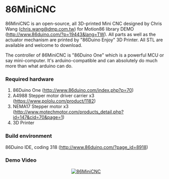 # 86MiniCNC

86MiniCNC is an open-source, all 3D-printed Mini CNC designed by Chris Wang (chris.wang@dmp.com.tw) for Motion86 library DEMO (http://www.86duino.com/?p=19443&lang=TW).
All parts as well as the actuator mechanism are printed by "86Duino Enjoy" 3D Printer. 
All STL are available and welcome to download.

The controller of 86MiniCNC is "86Duino One" which is a powerful MCU or say mini-computer. 
It's arduino-compatible and can absolutely do much more than what arduino can do.

### Required hardware

1. 86Duino One (http://www.86duino.com/index.php?p=70)
2. A4988 Stepper motor driver carrier x3 (https://www.pololu.com/product/1182)
3. NEMA17 Stepper motor x3 (http://www.motechmotor.com/products_detail.php?id=147&cid=70&page=1)
4. 3D Printer

### Build environment

86Duino IDE, coding 318 (http://www.86duino.com/?page_id=8918)


### Demo Video
<div align=center>
<a href="https://youtu.be/bwJm35hkPNQ"><img src="https://img.youtube.com/vi/bwJm35hkPNQ/0.jpg" alt="86MiniCNC"></a>
</div>

